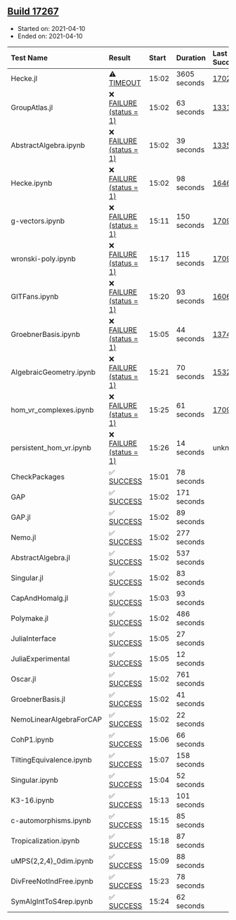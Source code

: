 ## [Build 17267](https://oscarci.mathematik.uni-kl.de/job/oscar/17267/)

* Started on: 2021-04-10
* Ended on: 2021-04-10

| Test Name    | Result | Start | Duration | Last Success | First Failure |
|:-------------|:-------|:------|:---------|:-------------|:--------------|
| Hecke.jl | ⚠ [TIMEOUT](https://oscarci.mathematik.uni-kl.de/job/oscar/17267/artifact/logs/build-17267/Hecke.jl.log) | 15:02 | 3605 seconds | [17022](https://oscarci.mathematik.uni-kl.de/job/oscar/17022/) | [17023](https://oscarci.mathematik.uni-kl.de/job/oscar/17023/) |
| GroupAtlas.jl | ❌ [FAILURE (status = 1)](https://oscarci.mathematik.uni-kl.de/job/oscar/17267/artifact/logs/build-17267/GroupAtlas.jl.log) | 15:02 | 63 seconds | [13311](https://oscarci.mathematik.uni-kl.de/job/oscar/13311/) | [13312](https://oscarci.mathematik.uni-kl.de/job/oscar/13312/) |
| AbstractAlgebra.ipynb | ❌ [FAILURE (status = 1)](https://oscarci.mathematik.uni-kl.de/job/oscar/17267/artifact/logs/build-17267/AbstractAlgebra.ipynb.log) | 15:02 | 39 seconds | [13355](https://oscarci.mathematik.uni-kl.de/job/oscar/13355/) | [13356](https://oscarci.mathematik.uni-kl.de/job/oscar/13356/) |
| Hecke.ipynb | ❌ [FAILURE (status = 1)](https://oscarci.mathematik.uni-kl.de/job/oscar/17267/artifact/logs/build-17267/Hecke.ipynb.log) | 15:02 | 98 seconds | [16463](https://oscarci.mathematik.uni-kl.de/job/oscar/16463/) | [16464](https://oscarci.mathematik.uni-kl.de/job/oscar/16464/) |
| g-vectors.ipynb | ❌ [FAILURE (status = 1)](https://oscarci.mathematik.uni-kl.de/job/oscar/17267/artifact/logs/build-17267/g-vectors.ipynb.log) | 15:11 | 150 seconds | [17099](https://oscarci.mathematik.uni-kl.de/job/oscar/17099/) | [17100](https://oscarci.mathematik.uni-kl.de/job/oscar/17100/) |
| wronski-poly.ipynb | ❌ [FAILURE (status = 1)](https://oscarci.mathematik.uni-kl.de/job/oscar/17267/artifact/logs/build-17267/wronski-poly.ipynb.log) | 15:17 | 115 seconds | [17098](https://oscarci.mathematik.uni-kl.de/job/oscar/17098/) | [17099](https://oscarci.mathematik.uni-kl.de/job/oscar/17099/) |
| GITFans.ipynb | ❌ [FAILURE (status = 1)](https://oscarci.mathematik.uni-kl.de/job/oscar/17267/artifact/logs/build-17267/GITFans.ipynb.log) | 15:20 | 93 seconds | [16068](https://oscarci.mathematik.uni-kl.de/job/oscar/16068/) | [16069](https://oscarci.mathematik.uni-kl.de/job/oscar/16069/) |
| GroebnerBasis.ipynb | ❌ [FAILURE (status = 1)](https://oscarci.mathematik.uni-kl.de/job/oscar/17267/artifact/logs/build-17267/GroebnerBasis.ipynb.log) | 15:05 | 44 seconds | [13748](https://oscarci.mathematik.uni-kl.de/job/oscar/13748/) | [13749](https://oscarci.mathematik.uni-kl.de/job/oscar/13749/) |
| AlgebraicGeometry.ipynb | ❌ [FAILURE (status = 1)](https://oscarci.mathematik.uni-kl.de/job/oscar/17267/artifact/logs/build-17267/AlgebraicGeometry.ipynb.log) | 15:21 | 70 seconds | [15322](https://oscarci.mathematik.uni-kl.de/job/oscar/15322/) | [15323](https://oscarci.mathematik.uni-kl.de/job/oscar/15323/) |
| hom_vr_complexes.ipynb | ❌ [FAILURE (status = 1)](https://oscarci.mathematik.uni-kl.de/job/oscar/17267/artifact/logs/build-17267/hom_vr_complexes.ipynb.log) | 15:25 | 61 seconds | [17099](https://oscarci.mathematik.uni-kl.de/job/oscar/17099/) | [17100](https://oscarci.mathematik.uni-kl.de/job/oscar/17100/) |
| persistent_hom_vr.ipynb | ❌ [FAILURE (status = 1)](https://oscarci.mathematik.uni-kl.de/job/oscar/17267/artifact/logs/build-17267/persistent_hom_vr.ipynb.log) | 15:26 | 14 seconds | unknown | unknown |
| CheckPackages | ✅ [SUCCESS](https://oscarci.mathematik.uni-kl.de/job/oscar/17267/artifact/logs/build-17267/CheckPackages.log) | 15:01 | 78 seconds |  |  |
| GAP | ✅ [SUCCESS](https://oscarci.mathematik.uni-kl.de/job/oscar/17267/artifact/logs/build-17267/GAP.log) | 15:02 | 171 seconds |  |  |
| GAP.jl | ✅ [SUCCESS](https://oscarci.mathematik.uni-kl.de/job/oscar/17267/artifact/logs/build-17267/GAP.jl.log) | 15:02 | 89 seconds |  |  |
| Nemo.jl | ✅ [SUCCESS](https://oscarci.mathematik.uni-kl.de/job/oscar/17267/artifact/logs/build-17267/Nemo.jl.log) | 15:02 | 277 seconds |  |  |
| AbstractAlgebra.jl | ✅ [SUCCESS](https://oscarci.mathematik.uni-kl.de/job/oscar/17267/artifact/logs/build-17267/AbstractAlgebra.jl.log) | 15:02 | 537 seconds |  |  |
| Singular.jl | ✅ [SUCCESS](https://oscarci.mathematik.uni-kl.de/job/oscar/17267/artifact/logs/build-17267/Singular.jl.log) | 15:02 | 83 seconds |  |  |
| CapAndHomalg.jl | ✅ [SUCCESS](https://oscarci.mathematik.uni-kl.de/job/oscar/17267/artifact/logs/build-17267/CapAndHomalg.jl.log) | 15:03 | 93 seconds |  |  |
| Polymake.jl | ✅ [SUCCESS](https://oscarci.mathematik.uni-kl.de/job/oscar/17267/artifact/logs/build-17267/Polymake.jl.log) | 15:02 | 486 seconds |  |  |
| JuliaInterface | ✅ [SUCCESS](https://oscarci.mathematik.uni-kl.de/job/oscar/17267/artifact/logs/build-17267/JuliaInterface.log) | 15:05 | 27 seconds |  |  |
| JuliaExperimental | ✅ [SUCCESS](https://oscarci.mathematik.uni-kl.de/job/oscar/17267/artifact/logs/build-17267/JuliaExperimental.log) | 15:05 | 12 seconds |  |  |
| Oscar.jl | ✅ [SUCCESS](https://oscarci.mathematik.uni-kl.de/job/oscar/17267/artifact/logs/build-17267/Oscar.jl.log) | 15:02 | 761 seconds |  |  |
| GroebnerBasis.jl | ✅ [SUCCESS](https://oscarci.mathematik.uni-kl.de/job/oscar/17267/artifact/logs/build-17267/GroebnerBasis.jl.log) | 15:02 | 41 seconds |  |  |
| NemoLinearAlgebraForCAP | ✅ [SUCCESS](https://oscarci.mathematik.uni-kl.de/job/oscar/17267/artifact/logs/build-17267/NemoLinearAlgebraForCAP.log) | 15:02 | 22 seconds |  |  |
| CohP1.ipynb | ✅ [SUCCESS](https://oscarci.mathematik.uni-kl.de/job/oscar/17267/artifact/logs/build-17267/CohP1.ipynb.log) | 15:06 | 66 seconds |  |  |
| TiltingEquivalence.ipynb | ✅ [SUCCESS](https://oscarci.mathematik.uni-kl.de/job/oscar/17267/artifact/logs/build-17267/TiltingEquivalence.ipynb.log) | 15:07 | 158 seconds |  |  |
| Singular.ipynb | ✅ [SUCCESS](https://oscarci.mathematik.uni-kl.de/job/oscar/17267/artifact/logs/build-17267/Singular.ipynb.log) | 15:04 | 52 seconds |  |  |
| K3-16.ipynb | ✅ [SUCCESS](https://oscarci.mathematik.uni-kl.de/job/oscar/17267/artifact/logs/build-17267/K3-16.ipynb.log) | 15:13 | 101 seconds |  |  |
| c-automorphisms.ipynb | ✅ [SUCCESS](https://oscarci.mathematik.uni-kl.de/job/oscar/17267/artifact/logs/build-17267/c-automorphisms.ipynb.log) | 15:15 | 85 seconds |  |  |
| Tropicalization.ipynb | ✅ [SUCCESS](https://oscarci.mathematik.uni-kl.de/job/oscar/17267/artifact/logs/build-17267/Tropicalization.ipynb.log) | 15:18 | 87 seconds |  |  |
| uMPS(2,2,4)_0dim.ipynb | ✅ [SUCCESS](https://oscarci.mathematik.uni-kl.de/job/oscar/17267/artifact/logs/build-17267/uMPS-2-2-4-_0dim.ipynb.log) | 15:09 | 88 seconds |  |  |
| DivFreeNotIndFree.ipynb | ✅ [SUCCESS](https://oscarci.mathematik.uni-kl.de/job/oscar/17267/artifact/logs/build-17267/DivFreeNotIndFree.ipynb.log) | 15:23 | 78 seconds |  |  |
| SymAlgIntToS4rep.ipynb | ✅ [SUCCESS](https://oscarci.mathematik.uni-kl.de/job/oscar/17267/artifact/logs/build-17267/SymAlgIntToS4rep.ipynb.log) | 15:24 | 62 seconds |  |  |
